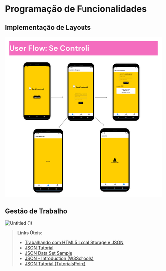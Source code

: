 # Programação de Funcionalidades

## Implementação de Layouts

![UserFlow](img/userFlow.png)

## Gestão de Trabalho

![Untitled (1)](https://github.com/juliaJCM/Trabalho/assets/101288724/4e8721ca-9db0-4e1e-9033-999acf57c141)

> **Links Úteis**:
> - [Trabalhando com HTML5 Local Storage e JSON](https://www.devmedia.com.br/trabalhando-com-html5-local-storage-e-json/29045)
> - [JSON Tutorial](https://www.w3resource.com/JSON)
> - [JSON Data Set Sample](https://opensource.adobe.com/Spry/samples/data_region/JSONDataSetSample.html)
> - [JSON - Introduction (W3Schools)](https://www.w3schools.com/js/js_json_intro.asp)
> - [JSON Tutorial (TutorialsPoint)](https://www.tutorialspoint.com/json/index.htm)
